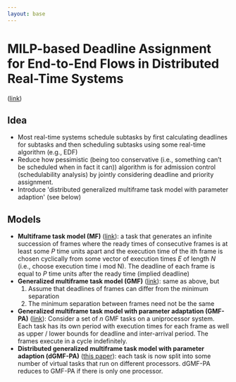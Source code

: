 ```yaml
---
layout: base
---
```


# MILP-based Deadline Assignment for End-to-End Flows in Distributed Real-Time Systems
([link](https://drive.google.com/open?id=0B_10gtxnPV-_LUItc3RTd19sREE))

## Idea
- Most real-time systems schedule subtasks by first calculating deadlines for subtasks and then scheduling subtasks using some real-time algorithm (e.g., EDF)
- Reduce how pessimistic (being too conservative (i.e., something can’t be scheduled when in fact it can)) algorithm is for admission control (schedulability analysis) by jointly considering deadline and priority assignment.
- Introduce 'distributed generalized multiframe task model with parameter adaption' (see below)

## Models
- **Multiframe task model (MF)** ([link](https://drive.google.com/open?id=0B_10gtxnPV-_NENFb0F6WjktQXc)): a task that generates an infinite succession of frames where the ready times of consecutive frames is at least some *P* time units apart and the execution time of the ith frame is chosen cyclically from some vector of execution times *E* of length *N* (i.e., choose execution time i mod N). The deadline of each frame is equal to *P* time units after the ready time (implied deadline)
- **Generalized multiframe task model (GMF)** ([link](https://drive.google.com/open?id=0B_10gtxnPV-_dFM5Q01ySzNEc2M)): same as above, but
  1. Assume that  deadlines of frames can differ from the minimum separation
  2. The minimum separation between frames need not be the same
- **Generalized multiframe task model with parameter adaptation (GMF-PA)** ([link](https://drive.google.com/open?id=0B_10gtxnPV-_V0d4WlZiaVdSY2c)): Consider a set of *n* GMF tasks on a uniprocessor system. Each task has its own period with execution times for each frame as well as upper / lower bounds for deadline and inter-arrival period. The frames execute in a cycle indefinitely.
- **Distributed generalized multiframe task model with parameter adaption (dGMF-PA)** ([this paper](https://drive.google.com/open?id=0B_10gtxnPV-_LUItc3RTd19sREE)): each task is now split into some number of virtual tasks that run on different processors. dGMF-PA reduces to GMF-PA if there is only one processor.
